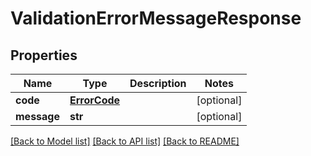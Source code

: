 # ValidationErrorMessageResponse


## Properties
Name | Type | Description | Notes
------------ | ------------- | ------------- | -------------
**code** | [**ErrorCode**](ErrorCode.md) |  | [optional] 
**message** | **str** |  | [optional] 

[[Back to Model list]](../README.md#documentation-for-models) [[Back to API list]](../README.md#documentation-for-api-endpoints) [[Back to README]](../README.md)



